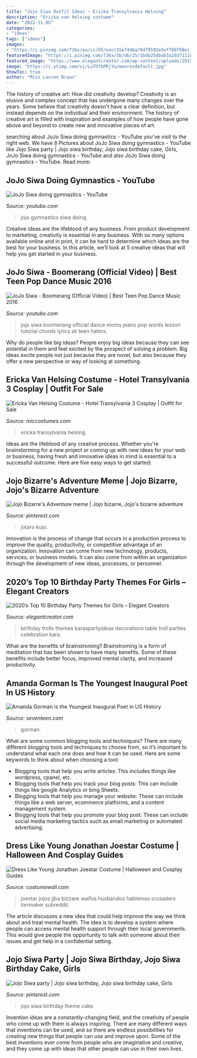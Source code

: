 ```yaml
---
title: "Jojo Siwa Outfit Ideas ~ Ericka Transylvania Helsing"
description: "Ericka van helsing costume"
date: "2022-11-05"
categories:
- "ideas"
tags: ["ideas"]
images:
- "https://i.pinimg.com/736x/ea/cc/55/eacc55e7446a79d79592e5eff08f08ec.jpg"
featuredImage: "https://i.pinimg.com/736x/1b/db/25/1bdb25dbab3a20371110d6033a6edc7e.jpg"
featured_image: "https://www.elegantcreator.com/wp-content/uploads/2019/12/1a3.jpg"
image: "https://i.ytimg.com/vi/Lu7DfbPRjYo/maxresdefault.jpg"
ShowToc: true
author: "Miss Lauren Braun"
---
```



The history of creative art: How did creativity develop?
Creativity is an elusive and complex concept that has undergone many changes over the years. Some believe that creativity doesn't have a clear definition, but instead depends on the individual and their environment. The history of creative art is filled with inspiration and examples of how people have gone above and beyond to create new and innovative pieces of art.

	

		
searching about JoJo Siwa doing gymnastics - YouTube you've visit to the right web. We have 8 Pictures about JoJo Siwa doing gymnastics - YouTube like Jojo Siwa party | Jojo siwa birthday, Jojo siwa birthday cake, Girls, JoJo Siwa doing gymnastics - YouTube and also JoJo Siwa doing gymnastics - YouTube. Read more:
		
    
## JoJo Siwa Doing Gymnastics - YouTube

<img loading=lazy src="https://i.ytimg.com/vi/Lu7DfbPRjYo/maxresdefault.jpg" onerror="this.onerror=null;this.src='https://tse4.mm.bing.net/th?id=OIP.MKht2U3NNZkfjJCNHEwQDgHaEK&amp;pid=15.1';" alt="JoJo Siwa doing gymnastics - YouTube">

_Source: youtube.com_

>jojo gymnastics siwa doing. 

	

Creative ideas are the lifeblood of any business. From product development to marketing, creativity is essential in any business. With so many options available online and in print, it can be hard to determine which ideas are the best for your business. In this article, we’ll look at 5 creative ideas that will help you get started in your business.

    
## JoJo Siwa - Boomerang (Official Video) | Best Teen Pop Dance Music 2016

<img loading=lazy src="https://i.ytimg.com/vi/hH19cns5IjU/maxresdefault.jpg" onerror="this.onerror=null;this.src='https://tse3.mm.bing.net/th?id=OIP.pVZPhf1OWz8En-A5oDER4QHaEK&amp;pid=15.1';" alt="JoJo Siwa - Boomerang (Official Video) | Best Teen Pop Dance Music 2016">

_Source: youtube.com_

>jojo siwa boomerang official dance moms piano pop words lesson tutorial chords lyrics sk teen haters. 

	

Why do people like big ideas?
People enjoy big ideas because they can see potential in them and feel excited by the prospect of solving a problem. Big ideas excite people not just because they are novel, but also because they offer a new perspective or way of looking at something.

    
## Ericka Van Helsing Costume - Hotel Transylvania 3 Cosplay | Outfit For Sale

<img loading=lazy src="https://www.miccostumes.com/images/path-products/image-CHT011EVH.jpg/&amp;width=1200&amp;height=1200&amp;a.jpg" onerror="this.onerror=null;this.src='https://tse4.mm.bing.net/th?id=OIP.rza_zAKyrh6VrGxC2ncL-wHaK3&amp;pid=15.1';" alt="Ericka Van Helsing Costume - Hotel Transylvania 3 Cosplay | Outfit for Sale">

_Source: miccostumes.com_

>ericka transylvania helsing. 

	

Ideas are the lifeblood of any creative process. Whether you're brainstorming for a new project or coming up with new ideas for your web or business, having fresh and innovative ideas in mind is essential to a successful outcome. Here are five easy ways to get started: 

    
## Jojo Bizarre&#039;s Adventure Meme | Jojo Bizarre, Jojo&#039;s Bizarre Adventure

<img loading=lazy src="https://i.pinimg.com/736x/ea/cc/55/eacc55e7446a79d79592e5eff08f08ec.jpg" onerror="this.onerror=null;this.src='https://tse1.mm.bing.net/th?id=OIP.XknPCQfNAXf4X4Y0yxv4nQHaHg&amp;pid=15.1';" alt="Jojo Bizarre&#039;s Adventure meme | Jojo bizarre, Jojo&#039;s bizarre adventure">

_Source: pinterest.com_

>jotaro kujo. 

	

Innovation is the process of change that occurs in a production process to improve the quality, productivity, or competitive advantage of an organization. Innovation can come from new technology, products, services, or business models. It can also come from within an organization through the development of new ideas, processes, or personnel.

    
## 2020’s Top 10 Birthday Party Themes For Girls – Elegant Creators

<img loading=lazy src="https://www.elegantcreator.com/wp-content/uploads/2019/12/1a3.jpg" onerror="this.onerror=null;this.src='https://tse2.mm.bing.net/th?id=OIP.SgO8favG5oislBSz1rn38wHaJ3&amp;pid=15.1';" alt="2020’s Top 10 Birthday Party Themes for Girls – Elegant Creators">

_Source: elegantcreator.com_

>birthday trolls themes karaspartyideas decorations table troll parties celebration kara. 

	

What are the benefits of brainstroming?
Brainstroming is a form of meditation that has been shown to have many benefits. Some of these benefits include better focus, improved mental clarity, and increased productivity.

    
## Amanda Gorman Is The Youngest Inaugural Poet In US History

<img loading=lazy src="https://hips.hearstapps.com/hmg-prod.s3.amazonaws.com/images/amanda-gorman-speaks-on-stage-during-together-live-at-town-news-photo-1611157750.?crop=1xw:0.7515xh;center,top&amp;resize=1200:*" onerror="this.onerror=null;this.src='https://tse2.mm.bing.net/th?id=OIP.ZQ3Y2G1y9QEkAifCwYRadQHaDt&amp;pid=15.1';" alt="Amanda Gorman is the Youngest Inaugural Poet in US History">

_Source: seventeen.com_

>gorman. 

	

What are some common blogging tools and techniques?
There are many different blogging tools and techniques to choose from, so it’s important to understand what each one does and how it can be used. Here are some keywords to think about when choosing a tool:
- Blogging tools that help you write articles: This includes things like wordpress, cpanel, etc.
- Blogging tools that help you track your blog posts: This can include things like google Analytics or bing Sheets.
- Blogging tools that help you manage your website: These can include things like a web server, ecommerce platforms, and a content management system. 
- Blogging tools that help you promote your blog post: These can include social media marketing tactics such as email marketing or automated advertising.

    
## Dress Like Young Jonathan Joestar Costume | Halloween And Cosplay Guides

<img loading=lazy src="https://cdn.costumewall.com/wp-content/uploads/2018/09/young-jonathan-joestar.jpg" onerror="this.onerror=null;this.src='https://tse4.mm.bing.net/th?id=OIP.ReAZ5F1JoyA8ZIT97jXpAQHaGL&amp;pid=15.1';" alt="Dress Like Young Jonathan Joestar Costume | Halloween and Cosplay Guides">

_Source: costumewall.com_

>joestar jojos jjba bizzare waifus husbandos hablemos crusaders tiermaker subreddit. 

	

The article discusses a new idea that could help improve the way we think about and treat mental health. The idea is to develop a system where people can access mental health support through their local governments. This would give people the opportunity to talk with someone about their issues and get help in a confidential setting.

    
## Jojo Siwa Party | Jojo Siwa Birthday, Jojo Siwa Birthday Cake, Girls

<img loading=lazy src="https://i.pinimg.com/736x/1b/db/25/1bdb25dbab3a20371110d6033a6edc7e.jpg" onerror="this.onerror=null;this.src='https://tse1.mm.bing.net/th?id=OIP.95GpyBR-SIgpICOzxNSBxwHaHa&amp;pid=15.1';" alt="Jojo Siwa party | Jojo siwa birthday, Jojo siwa birthday cake, Girls">

_Source: pinterest.com_

>jojo siwa birthday theme cake. 

	

Invention ideas are a constantly-changing field, and the creativity of people who come up with them is always inspiring. There are many different ways that inventions can be used, and so there are endless possibilities for creating new things that people can use and improve upon. Some of the best inventions ever come from people who are imaginative and creative, and they come up with ideas that other people can use in their own lives.

